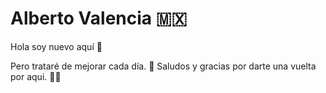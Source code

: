 ﻿# Alberto Valencia 🇲🇽
 
 Hola soy nuevo aquí 🤙
 
 Pero trataré de mejorar cada día. 🚀 
 Saludos y gracias por darte una vuelta por aqui. 👨‍💻
